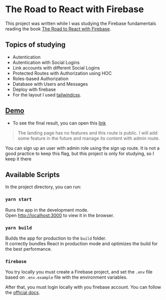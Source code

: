 # The Road to React with Firebase

This project was written while I was studying the Firebase fundamentals reading
the book [The Road to React with Firebase](https://www.robinwieruch.de/the-road-to-react-with-firebase-book).

## Topics of studying
- Autentication
- Autentication with Social Logins
- Link accounts with different Social Logins
- Protected Routes with Authorization using HOC
- Roles-based Authorization
- Database with Users and Messages
- Deploy with firebase
- For the layout I used [tailwindcss](https://tailwindcss.com/).

## [Demo](https://book-react-with-firebase.web.app/)
- To see the final result, you can open this [link](https://book-react-with-firebase.web.app/)

> The landing page has no features and this route is public. I will add some
  feature in the future and manage its content with admin route.

  You can sign up an user with admin role using the sign up route. It is not a
  good practice to keep this flag, but this project is only for studying, so 
  I keep it there

## Available Scripts

In the project directory, you can run:


### `yarn start`

Runs the app in the development mode.\
Open [http://localhost:3000](http://localhost:3000) to view it in the browser.


### `yarn build`

Builds the app for production to the `build` folder.\
It correctly bundles React in production mode and optimizes the build for the best performance.


### `firebase`

You try locally you must create a Firebase project, and set the `.env` file based
on `.env.example` file with the environment variables.

After that, you must login locally with you firebase account. You can follow
the [official docs](https://firebase.google.com/docs/web/setup).
